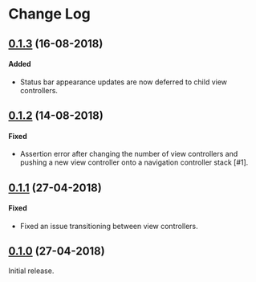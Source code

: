 # Change Log

## [0.1.3](https://github.com/conmulligan/TabBarPageController/releases/tag/0.1.0) (16-08-2018)

#### Added
* Status bar appearance updates are now deferred to child view controllers.

## [0.1.2](https://github.com/conmulligan/TabBarPageController/releases/tag/0.1.2) (14-08-2018)

#### Fixed
* Assertion error after changing the number of view controllers and pushing a new view controller onto a navigation controller stack [#1].

## [0.1.1](https://github.com/conmulligan/TabBarPageController/releases/tag/0.1.1) (27-04-2018)

#### Fixed
* Fixed an issue transitioning between view controllers.

## [0.1.0](https://github.com/conmulligan/TabBarPageController/releases/tag/0.1.0) (27-04-2018)

Initial release.
